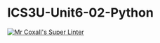 # ICS3U-Unit6-02-Python

[![Mr Coxall's Super Linter](https://github.com/Emmanuel-Fofeyin/ICS3U-Unit6-02-Python/workflows/Mr%20Coxall's%20Super%20Linter/badge.svg)](https://github.com/Emmanuel-Fofeyin/ICS3U-Unit6-02-Python/actions/)

